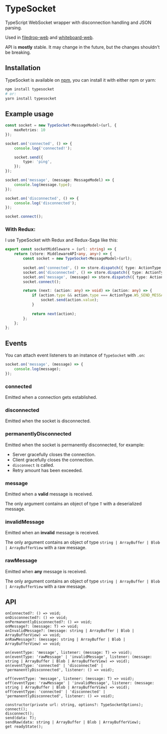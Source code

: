 # TypeSocket

TypeScript WebSocket wrapper with disconnection handling and JSON parsing.

Used in [filedrop-web](https://github.com/mat-sz/filedrop-web) and [whiteboard-web](https://github.com/mat-sz/whiteboard-web).

API is **mostly** stable. It may change in the future, but the changes shouldn't be breaking.

## Installation

TypeSocket is available on [npm](https://www.npmjs.com/package/typesocket), you can install it with either npm or yarn:

```sh
npm install typesocket
# or:
yarn install typesocket
```

## Example usage

```ts
const socket = new TypeSocket<MessageModel>(url, {
    maxRetries: 10
});

socket.on('connected', () => {
    console.log('connected!');

    socket.send({
        type: 'ping',
    });
});

socket.on('message', (message: MessageModel) => {
    console.log(message.type);
});

socket.on('disconnected', () => {
    console.log('disconnected');
});

socket.connect();
```

### With Redux:

I use TypeSocket with Redux and Redux-Saga like this:

```ts
export const socketMiddleware = (url: string) => {
    return (store: MiddlewareAPI<any, any>) => {
        const socket = new TypeSocket<MessageModel>(url);
        
        socket.on('connected', () => store.dispatch({ type: ActionType.WS_CONNECTED }));
        socket.on('disconnected', () => store.dispatch({ type: ActionType.WS_DISCONNECTED }));
        socket.on('message', (message) => store.dispatch({ type: ActionType.WS_MESSAGE, value: message }));
        socket.connect();

        return (next: (action: any) => void) => (action: any) => {
            if (action.type && action.type === ActionType.WS_SEND_MESSAGE && socket.readyState === 1) {
                socket.send(action.value);
            }
            
            return next(action);
        };
    };
};
```

## Events

You can attach event listeners to an instance of `TypeSocket` with `.on`:

```ts
socket.on('message', (message) => {
    console.log(message);
});
```

### connected

Emitted when a connection gets established.

### disconnected

Emitted when the socket is disconnected.

### permanentlyDisconnected

Emitted when the socket is permanently disconnected, for example:

* Server gracefully closes the connection.
* Client gracefully closes the connection.
* `disconnect` is called.
* Retry amount has been exceeded.

### message

Emitted when a **valid** message is received.

The only argument contains an object of type `T` with a deserialized message.

### invalidMessage

Emitted when an **invalid** message is received.

The only argument contains an object of type `string | ArrayBuffer | Blob | ArrayBufferView` with a raw message.

### rawMessage

Emitted when **any** message is received.

The only argument contains an object of type `string | ArrayBuffer | Blob | ArrayBufferView` with a raw message.

## API

```
onConnected?: () => void;
onDisconnected?: () => void;
onPermanentlyDisconnected?: () => void;
onMessage?: (message: T) => void;
onInvalidMessage?: (message: string | ArrayBuffer | Blob | ArrayBufferView) => void;
onRawMessage?: (message: string | ArrayBuffer | Blob | ArrayBufferView) => void;

on(eventType: 'message', listener: (message: T) => void);
on(eventType: 'rawMessage' | 'invalidMessage', listener: (message: string | ArrayBuffer | Blob | ArrayBufferView) => void);
on(eventType: 'connected' | 'disconnected' | 'permanentlyDisconnected', listener: () => void);

off(eventType: 'message', listener: (message: T) => void);
off(eventType: 'rawMessage' | 'invalidMessage', listener: (message: string | ArrayBuffer | Blob | ArrayBufferView) => void);
off(eventType: 'connected' | 'disconnected' | 'permanentlyDisconnected', listener: () => void);

constructor(private url: string, options?: TypeSocketOptions);
connect();
disconnect();
send(data: T);
sendRaw(data: string | ArrayBuffer | Blob | ArrayBufferView);
get readyState();
```
